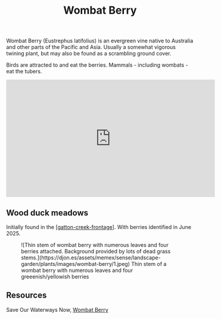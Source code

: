 ﻿---
backlinks:
- title: Gatton creek frontage
  url: /sense/landscape-garden/gatton-creek-frontage.html
- title: Plants
  url: /sense/landscape-garden/plants/plants.html
photos:
  1:
    date: 2025-06-29 12:44:07
    description: None
    filename: AC65B734-5D0A-4CD5-AF2F-903B5C279BD4.heic
    latitude: -27.53913
    longitude: 152.05497783333334
    memexFilename: https://djon.es/assets/memex/sense/landscape-garden/plants/images/wombat-berry/1.jpeg
    title: None
tags:
- plant
- vine
- native
title: Wombat Berry
type: plant
---
Wombat Berry (Eustrephus latifolius) is an evergreen vine native to Australia and other parts of the Pacific and Asia. Usually a somewhat vigorous twining plant, but may also be found as a scrambling ground cover.

Birds are attracted to and eat the berries. Mammals - including wombats - eat the tubers.

<iframe width="560" height="315" src="https://www.youtube.com/embed/KHsQ3frj-Vc?si=_kqvtya4r2IWQDuw" title="YouTube video player" frameborder="0" allow="accelerometer; autoplay; clipboard-write; encrypted-media; gyroscope; picture-in-picture; web-share" referrerpolicy="strict-origin-when-cross-origin" allowfullscreen></iframe>

## Wood duck meadows

Initially found in the [[gatton-creek-frontage]]. With berries identified in June 2025.

<figure markdown>
![Thin stem of wombat berry with numerous leaves and four berries attached. Background provided by lots of dead grass stems.](https://djon.es/assets/memex/sense/landscape-garden/plants/images/wombat-berry/1.jpeg)
<caption>Thin stem of a wombat berry with numerous leaves and four greeenish/yellowish berries</caption>
</figure>

## Resources

Save Our Waterways Now, [Wombat Berry](https://sown.com.au/eustrephus-latifolius-philesiaceae-wombat-berry/)

[//begin]: # "Autogenerated link references for markdown compatibility"
[gatton-creek-frontage]: ../gatton-creek-frontage "Gatton creek frontage"
[//end]: # "Autogenerated link references"